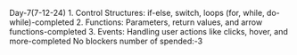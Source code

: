 Day-7(7-12-24)
    1. Control Structures: if-else, switch, loops (for, while, do-while)-completed
    2. Functions: Parameters, return values, and arrow functions-completed
    3. Events: Handling user actions like clicks, hover, and more-completed
    No blockers
    number of spended:-3
